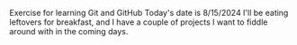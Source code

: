 Exercise for learning Git and GitHub
Today's date is 8/15/2024
I'll be eating leftovers for breakfast, and I have a couple of projects I want to fiddle around with in the coming days.